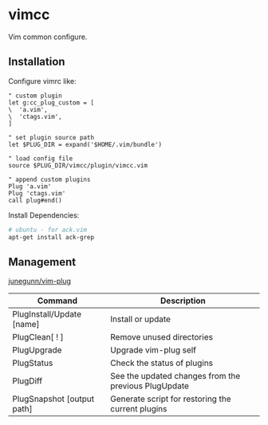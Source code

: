 vimcc
=====

Vim common configure.

## Installation

Configure vimrc like:
```vim
" custom plugin
let g:cc_plug_custom = [
\  'a.vim',
\  'ctags.vim',
]

" set plugin source path
let $PLUG_DIR = expand('$HOME/.vim/bundle')

" load config file
source $PLUG_DIR/vimcc/plugin/vimcc.vim

" append custom plugins
Plug 'a.vim'
Plug 'ctags.vim'
call plug#end()
```

Install Dependencies:
```Bash
# ubuntu - for ack.vim
apt-get install ack-grep
```

## Management

[junegunn/vim-plug](https://github.com/junegunn/vim-plug)

| Command                   | Description                                          |
| ------------------------- | ---------------------------------------------------- |
| PlugInstall/Update [name] | Install or update                                    |
| PlugClean[ ! ]            | Remove unused directories                            |
| PlugUpgrade               | Upgrade vim-plug self                                |
| PlugStatus                | Check the status of plugins                          |
| PlugDiff                  | See the updated changes from the previous PlugUpdate |
| PlugSnapshot [output path]| Generate script for restoring the current plugins    |
